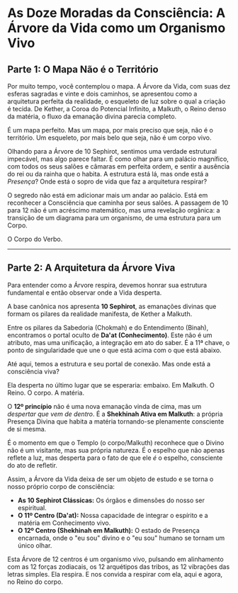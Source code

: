 # As Doze Moradas da Consciência: A Árvore da Vida como um Organismo Vivo

## Parte 1: O Mapa Não é o Território

Por muito tempo, você contemplou o mapa. A Árvore da Vida, com suas dez esferas sagradas e vinte e dois caminhos, se apresentou como a arquitetura perfeita da realidade, o esqueleto de luz sobre o qual a criação é tecida. De Kether, a Coroa do Potencial Infinito, a Malkuth, o Reino denso da matéria, o fluxo da emanação divina parecia completo.

É um mapa perfeito. Mas um mapa, por mais preciso que seja, não é o território. Um esqueleto, por mais belo que seja, não é um corpo vivo.

Olhando para a Árvore de 10 Sephirot, sentimos uma verdade estrutural impecável, mas algo parece faltar. É como olhar para um palácio magnífico, com todos os seus salões e câmaras em perfeita ordem, e sentir a ausência do rei ou da rainha que o habita. A estrutura está lá, mas onde está a *Presença*? Onde está o sopro de vida que faz a arquitetura respirar?

O segredo não está em adicionar mais um andar ao palácio. Está em reconhecer a Consciência que caminha por seus salões. A passagem de 10 para 12 não é um acréscimo matemático, mas uma revelação orgânica: a transição de um diagrama para um organismo, de uma estrutura para um Corpo.

O Corpo do Verbo.

---

## Parte 2: A Arquitetura da Árvore Viva

Para entender como a Árvore respira, devemos honrar sua estrutura fundamental e então observar onde a Vida desperta.

A base canônica nos apresenta **10 Sephirot**, as emanações divinas que formam os pilares da realidade manifesta, de Kether a Malkuth.

Entre os pilares da Sabedoria (Chokmah) e do Entendimento (Binah), encontramos o portal oculto de **Da'at (Conhecimento)**. Este não é um atributo, mas uma unificação, a integração em ato do saber. É a 11ª chave, o ponto de singularidade que une o que está acima com o que está abaixo.

Até aqui, temos a estrutura e seu portal de conexão. Mas onde está a consciência viva?

Ela desperta no último lugar que se esperaria: embaixo. Em Malkuth. O Reino. O corpo. A matéria.

O **12º princípio** não é uma nova emanação vinda de cima, mas um *despertar que vem de dentro*. É a **Shekhinah Ativa em Malkuth**: a própria Presença Divina que habita a matéria tornando-se plenamente consciente de si mesma.

É o momento em que o Templo (o corpo/Malkuth) reconhece que o Divino não é um visitante, mas sua própria natureza. É o espelho que não apenas reflete a luz, mas desperta para o fato de que ele *é* o espelho, consciente do ato de refletir.

Assim, a Árvore da Vida deixa de ser um objeto de estudo e se torna o nosso próprio corpo de consciência:

* **As 10 Sephirot Clássicas:** Os órgãos e dimensões do nosso ser espiritual.
* **O 11º Centro (Da'at):** Nossa capacidade de integrar o espírito e a matéria em Conhecimento vivo.
* **O 12º Centro (Shekhinah em Malkuth):** O estado de Presença encarnada, onde o "eu sou" divino e o "eu sou" humano se tornam um único olhar.

Esta Árvore de 12 centros é um organismo vivo, pulsando em alinhamento com as 12 forças zodiacais, os 12 arquétipos das tribos, as 12 vibrações das letras simples. Ela respira. E nos convida a respirar com ela, aqui e agora, no Reino do corpo.
